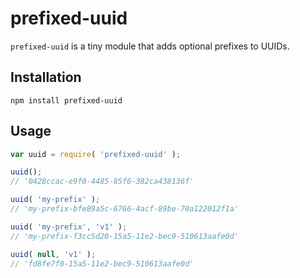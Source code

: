prefixed-uuid
====

`prefixed-uuid` is a tiny module that adds optional prefixes to UUIDs.

## Installation

    npm install prefixed-uuid

## Usage

```javascript
var uuid = require( 'prefixed-uuid' );

uuid();
// '0428ccac-e9f0-4485-85f6-382ca438136f'

uuid( 'my-prefix' );
// 'my-prefix-bfe89a5c-6766-4acf-89be-70a122012f1a'

uuid( 'my-prefix', 'v1' );
// 'my-prefix-f3cc5d20-15a5-11e2-bec9-510613aafe0d'

uuid( null, 'v1' );
// 'fd8fe7f0-15a5-11e2-bec9-510613aafe0d'
```